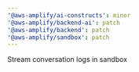 ```yaml
---
'@aws-amplify/ai-constructs': minor
'@aws-amplify/backend-ai': patch
'@aws-amplify/backend': patch
'@aws-amplify/sandbox': patch
---
```


Stream conversation logs in sandbox
